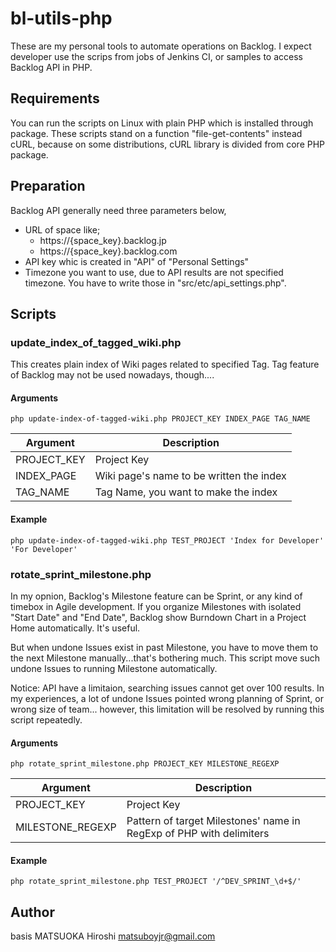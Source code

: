 bl-utils-php
===============
These are my personal tools to automate operations on Backlog.
I expect developer use the scrips from jobs of Jenkins CI,
or samples to access Backlog API in PHP.

## Requirements
You can run the scripts on Linux with plain PHP which is installed through package.
These scripts stand on a function "file-get-contents" instead cURL, because 
on some distributions, cURL library is divided from core PHP package.

## Preparation 
Backlog API generally need three parameters below,
* URL of space like;
     * https://{space_key}.backlog.jp
     * https://{space_key}.backlog.com
* API key whic is created in "API" of "Personal Settings"
* Timezone you want to use, due to API results are not specified timezone.
You have to write those in "src/etc/api_settings.php".

## Scripts

### update_index_of_tagged_wiki.php
This creates plain index of Wiki pages related to specified Tag.
Tag feature of Backlog may not be used nowadays, though....

#### Arguments

    php update-index-of-tagged-wiki.php PROJECT_KEY INDEX_PAGE TAG_NAME

|Argument|Description|
|--------|-----------|
|PROJECT_KEY|Project Key|
|INDEX_PAGE|Wiki page's name to be written the index|
|TAG_NAME|Tag Name, you want to make the index|

#### Example

    php update-index-of-tagged-wiki.php TEST_PROJECT 'Index for Developer' 'For Developer'

### rotate_sprint_milestone.php
In my opnion, Backlog's Milestone feature can be Sprint, 
or any kind of timebox in Agile development.
If you organize Milestones with isolated "Start Date" and "End Date", 
Backlog show Burndown Chart in a Project Home automatically. It's useful.

But when undone Issues exist in past Milestone, 
you have to move them to the next Milestone manually...that's bothering much.
This script move such undone Issues to running Milestone automatically.

Notice: API have a limitaion, searching issues cannot get over 100 results.
In my experiences, a lot of undone Issues pointed wrong planning of Sprint,
or wrong size of team...
however, this limitation will be resolved by running this script repeatedly.

#### Arguments

    php rotate_sprint_milestone.php PROJECT_KEY MILESTONE_REGEXP

|Argument|Description|
|--------|-----------|
|PROJECT_KEY|Project Key|
|MILESTONE_REGEXP|Pattern of target Milestones' name in RegExp of PHP with delimiters|

#### Example

    php rotate_sprint_milestone.php TEST_PROJECT '/^DEV_SPRINT_\d+$/'

## Author
basis
MATSUOKA Hiroshi <matsuboyjr@gmail.com>
